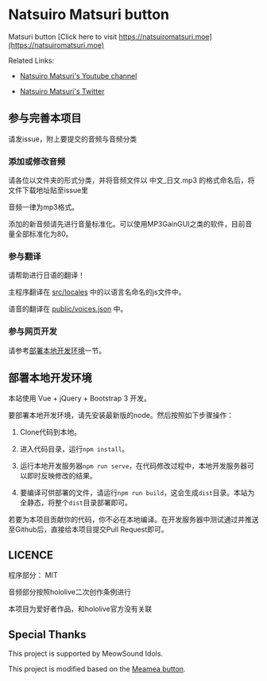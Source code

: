 # Natsuiro Matsuri button

Matsuri button [Click here to visit https://natsuiromatsuri.moe](https://natsuiromatsuri.moe)

Related Links:

* [Natsuiro Matsuri's Youtube channel](https://www.youtube.com/channel/UCQ0UDLQCjY0rmuxCDE38FGg)

* [Natsuiro Matsuri's Twitter](https://twitter.com/natsuiromatsuri)

## 参与完善本项目

请发issue，附上要提交的音频与音频分类

### 添加或修改音频

请各位以文件夹的形式分类，并将音频文件以 中文_日文.mp3 的格式命名后，将文件下载地址贴至issue里

音频一律为mp3格式。

添加的新音频请先进行音量标准化。可以使用MP3GainGUI之类的软件，目前音量全部标准化为80。

### 参与翻译

请帮助进行日语的翻译！

主程序翻译在 [src/locales](src/locales) 中的以语言名命名的js文件中。

语音的翻译在 [public/voices.json](public/voices.json) 中。

### 参与网页开发

请参考[部署本地开发环境](#部署本地开发环境)一节。

## 部署本地开发环境

本站使用 Vue + jQuery + Bootstrap 3 开发。

要部署本地开发环境，请先安装最新版的node。然后按照如下步骤操作：

1. Clone代码到本地。

2. 进入代码目录，运行`npm install`。

3. 运行本地开发服务器`npm run serve`，在代码修改过程中，本地开发服务器可以即时反映修改的结果。

4. 要编译可供部署的文件，请运行`npm run build`，这会生成`dist`目录。本站为全静态，将整个`dist`目录部署即可。

若要为本项目贡献你的代码，你不必在本地编译。在开发服务器中测试通过并推送至Github后，直接给本项目提交Pull Request即可。

## LICENCE

程序部分： MIT

音频部分按照hololive二次创作条例进行

本项目为爱好者作品，和hololive官方没有关联

## Special Thanks

This project is supported by MeowSound Idols.

This project is modified based on the [Meamea button](https://github.com/zyzsdy/meamea-button).
